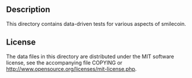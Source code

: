 Description
------------

This directory contains data-driven tests for various aspects of smilecoin.

License
--------

The data files in this directory are distributed under the MIT software
license, see the accompanying file COPYING or
http://www.opensource.org/licenses/mit-license.php.

